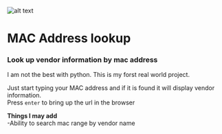 ![alt text](./images/mac_ext.gif "Title")

# MAC Address lookup
### Look up vendor information by mac address

I am not the best with python. This is my forst real world project.

Just start typing your MAC address and if it is found it will display vendor information.  
Press `enter` to bring up the url in the browser

**Things I may add**  
-Ability to search mac range by vendor name
